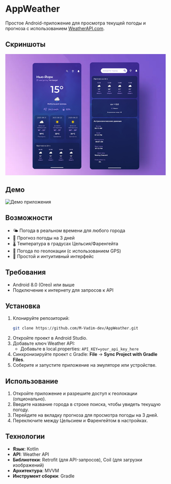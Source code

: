 # AppWeather

Простое Android-приложение для просмотра текущей погоды и прогноза с использованием [WeatherAPI.com](https://www.weatherapi.com/).

## Скриншоты

![Главный экран](main_screen.jpg)

## Демо

![Демо приложения](weather_demo.webp)

## Возможности

- 🌤️ Погода в реальном времени для любого города
- 📅 Прогноз погоды на 3 дней
- 🌡️ Температура в градусах Цельсия/Фаренгейта
- 📍 Погода по геолокации (с использованием GPS)
- 🎨 Простой и интуитивный интерфейс

## Требования

- Android 8.0 (Oreo) или выше
- Подключение к интернету для запросов к API

## Установка

1. Клонируйте репозиторий:
   ```bash
   git clone https://github.com/M-Vadim-dev/AppWeather.git
   ```
2. Откройте проект в Android Studio.
3. Добавьте ключ Weather API:
   - Добавьте в local.properties: `API_KEY=your_api_key_here`
4. Синхронизируйте проект с Gradle: **File** → **Sync Project with Gradle Files**.
5. Соберите и запустите приложение на эмуляторе или устройстве.

## Использование

1. Откройте приложение и разрешите доступ к геолокации (опционально).
2. Введите название города в строке поиска, чтобы увидеть текущую погоду.
3. Перейдите на вкладку прогноза для просмотра погоды на 3 дней.
4. Переключите между Цельсием и Фаренгейтом в настройках.

## Технологии

- **Язык**: Kotlin
- **API**: Weather API
- **Библиотеки**: Retrofit (для API-запросов), Coil (для загрузки изображений)
- **Архитектура**: MVVM
- **Инструмент сборки**: Gradle
